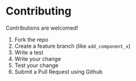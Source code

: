 # Contributing
Contributions are welcomed!

1. Fork the repo
1. Create a feature branch (like `add_component_x`)
1. Write a test
1. Write your change
1. Test your change
1. Submit a Pull Request using Github
